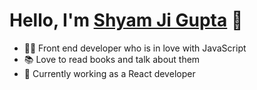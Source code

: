 # Hello, I'm [Shyam Ji Gupta](https://portfolio-shyam.web.app) 👋 

- 👨‍💻 Front end developer who is in love with JavaScript
- 📚 Love to read books and talk about them
- 👀 Currently working as a React developer

<!---
capi20/capi20 is a ✨ special ✨ repository because its `README.md` (this file) appears on your GitHub profile.
You can click the Preview link to take a look at your changes.
--->
